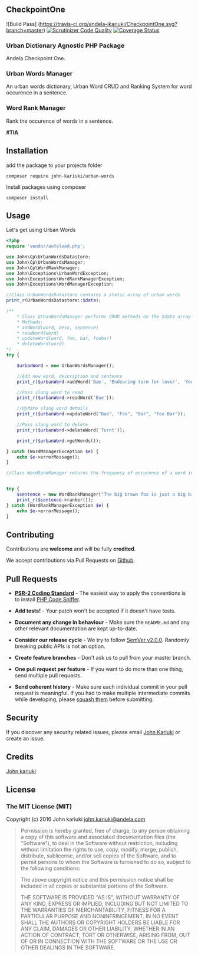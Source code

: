 ## CheckpointOne

![Build Pass] (https://travis-ci.org/andela-jkariuki/CheckpointOne.svg?branch=master)
[![Scrutinizer Code Quality](https://scrutinizer-ci.com/g/andela-jkariuki/CheckpointOne/badges/quality-score.png?b=master)](https://scrutinizer-ci.com/g/andela-jkariuki/CheckpointOne/?branch=master)
[![Coverage Status](https://coveralls.io/repos/github/andela-jkariuki/CheckpointOne/badge.svg?branch=master)](https://coveralls.io/github/andela-jkariuki/CheckpointOne?branch=master)

###  Urban Dictionary Agnostic PHP Package

Andela Checkpoint One. 

### Urban Words Manager

An urban words dictionary, Urban Word CRUD and Ranking System for word occurence in a sentence. 

### Word Rank Manager

Rank the occurence of words in a sentence.

**#TIA**

## Installation
add the package to your projects folder
```
composer require john-kariuki/urban-words
```

Install packages using composer
```
composer install
```

## Usage

Let's get using Urban Words

```php
<?php
require 'vendor/autoload.php';

use John\Cp\UrbanWordsDatastore;
use John\Cp\UrbanWordsManager;
use John\Cp\WordRankManager;
use John\Exceptions\UrbanWordException;
use John\Exceptions\WordRankManagerException;
use John\Exceptions\WordManagerException;

//Class UrbanWordsDatastore contains a static array of urban words
print_r(UrbanWordsDatastore::$data);

/**
    * Class UrbanWordsManager performs CRUD methods on the $data array in UrbanWordsDataStore
    * Methods:
    * addWord(word, desc, sentence)
    * readWord(word)
    * updateWord(word, foo, bar, foobar)
    * deleteWord(word)
*/
try {

    $urbanWord = new UrbanWordsManager();

    //Add new word, description and sentence
    print_r($urbanWord->addWord('Bae', 'Endearing term for lover', 'Your bae has a bae'));

    //Pass slang word to read
    print_r($urbanWord->readWord('Bae'));

    //Update slang word details
    print_r($urbanWord->updateWord("Bae", "Foo", "Bar", "Foo Bar"));

    //Pass slang word to delete
    print_r($urbanWord->deleteWord('Turnt'));

    print_r($urbanWord->getWords());

} catch (WordManagerException $e) {
    echo $e->errorMessage();
}

//Class WordRankManager returns the frequency of occurence of a word in a sentence


try {
    $sentence = new WordRankManager("The big brown fox is just a big brown fox jumping up all in the lazy dog's business");
    print_r($sentence->ranker());
} catch (WordRankManagerException $e) {
    echo $e->errorMessage();
}
```

## Contributing

Contributions are **welcome** and will be fully **credited**.

We accept contributions via Pull Requests on [Github](https://github.com/andela-jkariuki/CheckpointOne/).

## Pull Requests

- **[PSR-2 Coding Standard](https://github.com/php-fig/fig-standards/blob/master/accepted/PSR-2-coding-style-guide.md)** - The easiest way to apply the conventions is to install [PHP Code Sniffer](http://pear.php.net/package/PHP_CodeSniffer).

- **Add tests!** - Your patch won't be accepted if it doesn't have tests.

- **Document any change in behaviour** - Make sure the `README.md` and any other relevant documentation are kept up-to-date.

- **Consider our release cycle** - We try to follow [SemVer v2.0.0](http://semver.org/). Randomly breaking public APIs is not an option.

- **Create feature branches** - Don't ask us to pull from your master branch.

- **One pull request per feature** - If you want to do more than one thing, send multiple pull requests.

- **Send coherent history** - Make sure each individual commit in your pull request is meaningful. If you had to make multiple intermediate commits while developing, please [squash them](http://www.git-scm.com/book/en/v2/Git-Tools-Rewriting-History#Changing-Multiple-Commit-Messages) before submitting.

## Security

If you discover any security related issues, please email [John Kariuki](john.kariuki@andela.com) or create an issue.

## Credits

[John kariuki](https://github.com/andela-jkariuki)

## License

### The MIT License (MIT)

Copyright (c) 2016 John kariuki <john.kariuki@andela.com>

> Permission is hereby granted, free of charge, to any person obtaining a copy
> of this software and associated documentation files (the "Software"), to deal
> in the Software without restriction, including without limitation the rights
> to use, copy, modify, merge, publish, distribute, sublicense, and/or sell
> copies of the Software, and to permit persons to whom the Software is
> furnished to do so, subject to the following conditions:
>
> The above copyright notice and this permission notice shall be included in
> all copies or substantial portions of the Software.
>
> THE SOFTWARE IS PROVIDED "AS IS", WITHOUT WARRANTY OF ANY KIND, EXPRESS OR
> IMPLIED, INCLUDING BUT NOT LIMITED TO THE WARRANTIES OF MERCHANTABILITY,
> FITNESS FOR A PARTICULAR PURPOSE AND NONINFRINGEMENT. IN NO EVENT SHALL THE
> AUTHORS OR COPYRIGHT HOLDERS BE LIABLE FOR ANY CLAIM, DAMAGES OR OTHER
> LIABILITY, WHETHER IN AN ACTION OF CONTRACT, TORT OR OTHERWISE, ARISING FROM,
> OUT OF OR IN CONNECTION WITH THE SOFTWARE OR THE USE OR OTHER DEALINGS IN
> THE SOFTWARE.
